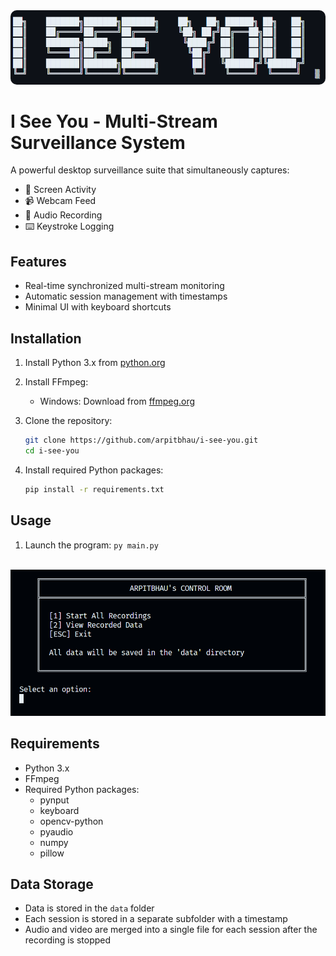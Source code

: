 
<img style="border-radius: 10px;" src="./assets/banner.png" alt="I See You Banner">
                                                                                
# I See You - Multi-Stream Surveillance System

A powerful desktop surveillance suite that simultaneously captures:
- 🎥 Screen Activity
- 📹 Webcam Feed  
- 🎤 Audio Recording
- ⌨️ Keystroke Logging

## Features

- Real-time synchronized multi-stream monitoring
- Automatic session management with timestamps
- Minimal UI with keyboard shortcuts

## Installation

1. Install Python 3.x from [python.org](https://www.python.org/downloads/)

2. Install FFmpeg:
   - Windows: Download from [ffmpeg.org](https://ffmpeg.org/download.html)

3. Clone the repository:
   ```bash
   git clone https://github.com/arpitbhau/i-see-you.git
   cd i-see-you
   ```

4. Install required Python packages:
   ```bash
   pip install -r requirements.txt
   ```


## Usage

1. Launch the program: `py main.py`
<br>
<img src="./assets/main-menu.png" alt="I See You Main Menu">

## Requirements

- Python 3.x
- FFmpeg
- Required Python packages:
  - pynput
  - keyboard
  - opencv-python
  - pyaudio
  - numpy
  - pillow


## Data Storage

- Data is stored in the `data` folder
- Each session is stored in a separate subfolder with a timestamp
- Audio and video are merged into a single file for each session after the recording is stopped


